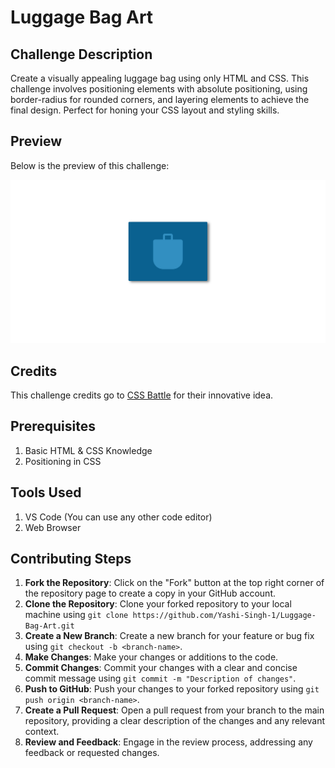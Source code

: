 <h1>Luggage Bag Art</h1>

<h2>Challenge Description</h2>
<p>Create a visually appealing luggage bag using only HTML and CSS. This challenge involves positioning elements with absolute positioning, using border-radius for rounded corners, and layering elements to achieve the final design. Perfect for honing your CSS layout and styling skills.</p>

<h2>Preview</h2>
<p>Below is the preview of this challenge:</p>
<img src="Preview.png" alt="Preview">

<h2>Credits</h2>
<p>This challenge credits go to <a href="https://cssbattle.dev/play/vSQWqiGdt1BInPQnU7eZ">CSS Battle</a> for their innovative idea.</p>

<h2>Prerequisites</h2>
<ol>
    <li>Basic HTML & CSS Knowledge</li>
    <li>Positioning in CSS</li>
</ol>

<h2>Tools Used</h2>
<ol>
    <li>VS Code (You can use any other code editor)</li>
    <li>Web Browser</li>
</ol>

<h2>Contributing Steps</h2>
<ol>
    <li><strong>Fork the Repository</strong>: Click on the "Fork" button at the top right corner of the repository page to create a copy in your GitHub account.</li>
    <li><strong>Clone the Repository</strong>: Clone your forked repository to your local machine using 
        <code>git clone https://github.com/Yashi-Singh-1/Luggage-Bag-Art.git</code>
    </li>
    <li><strong>Create a New Branch</strong>: Create a new branch for your feature or bug fix using <code>git checkout -b &lt;branch-name&gt;</code>.</li>
    <li><strong>Make Changes</strong>: Make your changes or additions to the code.</li>
    <li><strong>Commit Changes</strong>: Commit your changes with a clear and concise commit message using <code>git commit -m "Description of changes"</code>.</li>
    <li><strong>Push to GitHub</strong>: Push your changes to your forked repository using <code>git push origin &lt;branch-name&gt;</code>.</li>
    <li><strong>Create a Pull Request</strong>: Open a pull request from your branch to the main repository, providing a clear description of the changes and any relevant context.</li>
    <li><strong>Review and Feedback</strong>: Engage in the review process, addressing any feedback or requested changes.</li>
</ol>